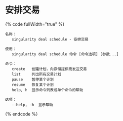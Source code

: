 # 安排交易

{% code fullWidth="true" %}
```
名称：
   singularity deal schedule - 安排交易

使用：
   singularity deal schedule 命令 [命令选项] [参数...]

命令：
   create   创建计划，向存储提供商发送交易
   list     列出所有交易计划
   pause    暂停某个计划
   resume   恢复某个计划
   help, h  显示命令列表或单个命令的帮助

选项：
   --help, -h  显示帮助
```
{% endcode %}